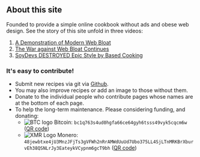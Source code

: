 ## About this site

Founded to provide a simple online cookbook without ads and obese web design.
See the story of this site unfold in three videos:

1. [A Demonstration of Modern Web Bloat](https://odysee.com/@Luke:7/a-demonstration-of-modern-web-bloat:f)
2. [The War against Web Bloat Continues](https://odysee.com/@Luke:7/the-war-against-web-bloat-continues...:a)
3. [SoyDevs DESTROYED Epic Style by Based Cooking](https://odysee.com/@Luke:7/soydevs-destroyed-epic-style-by-based:6)

### It's easy to contribute!

- Submit new recipes via git via [Github](https://github.com/lukesmithxyz/based.cooking).
- You may also improve recipes or add an image to those without them.
- Donate to the individual people who contribute pages whose names are at the bottom of each page.
- To help the long-term maintenance. Please considering funding, and donating:
	- ![BTC logo](https://lukesmith.xyz/pix/btc.svg) Bitcoin: `bc1q763s4ud0hgfa66ce64gyh6tsss49vyk5cqcm6w` ([QR code](pix/bitcoin-based-cooking.webp))
	- ![XMR Logo](https://lukesmith.xyz/pix/xmr.svg) Monero: `48jewbtxe4jU3MnzJFjTs3gVFWh2nRrAMWdUuUd7Ubo375LL4SjLTnMRKBrXburvEh38QSNLrJy3EateykVCypnm6gcT9bh` ([QR code](https://lukesmith.xyz/pix/xmr.png))
